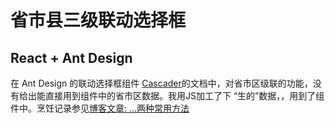 # 省市县三级联动选择框
## React + Ant Design

在 Ant Design 的联动选择框组件 [Cascader](https://ant.design/components/cascader-cn/)的文档中，对省市区级联的功能，没有给出能直接用到组件中的省市区数据。我用JS加工了下 “生的”数据，，用到了组件中。烹饪记录参见[博客文章: ...两种常用方法](http://blog.csdn.net/Beijiyang999/article/details/73436824)
